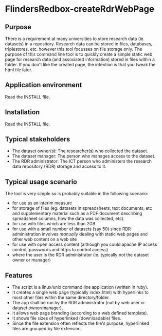 FlindersRedbox-createRdrWebPage
===============================

Purpose
-------
There is a requirement at many universities to store research data
(ie. datasets) in a repository. Research data can be stored in files,
databases, triplestores, etc. however this tool focusses on file
storage only. The purpose of this command line tool is to quickly
create a simple static web page for research data (and associated
information) stored in files within a folder. If you don't like the
created page, the intention is that you tweak the html file later.

Application environment
-----------------------
Read the INSTALL file.

Installation
------------
Read the INSTALL file.

Typical stakeholders
--------------------
- The dataset owner(s): The researcher(s) who collected the dataset.
- The dataset manager: The person who manages access to the dataset.
- The RDR administrator: The ICT person who administers the research
  data repository (RDR) storage and access to it.

Typical usage scenario
----------------------
The tool is very simple so is probably suitable in the following scenario:
- for use as an interim measure
- for storage of files (eg. datasets in spreadsheets, text documents, etc
  and supplementary material such as a PDF document describing spreadsheet
  columns, how the data was collected, etc).
- for use with files which are less than 2GB
- for use with a small number of datasets (say 50) since RDR administration
  involves *manually* dealing with static web pages and other web content on
  a web site
- for use with open access content (although you could apache IP access control,
  passwords and https to control access)
- where the user is the RDR administrator (ie. typically not the dataset
  owner or manager)

Features
--------
- The script is a linux/unix command line application (written in ruby).
- It creates a single web page (typically index.html) with hyperlinks to most
  other files within the same directory/folder.
- The app shall be run by the RDR administrator (not by web user or dataset
  owner/manager).
- It allows web page branding (according to a web defined template).
- It shows file sizes of hyperlinked (downloadable) files.
- Since the file extension often reflects the file's purpose, hyperlinked
  files are grouped by file extension.

